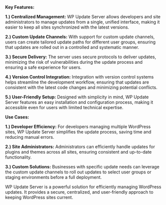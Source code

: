 **Key Features:**

**1.) Centralized Management:** WP Update Server allows developers and site administrators to manage updates from a single, unified interface, making it easier to keep all sites synchronized with the latest versions.

**2.) Custom Update Channels:** With support for custom update channels, users can create tailored update paths for different user groups, ensuring that updates are rolled out in a controlled and systematic manner.

**3.) Secure Delivery:** The server uses secure protocols to deliver updates, minimizing the risk of vulnerabilities during the update process and ensuring a safe experience for users.

**4.) Version Control Integration:** Integration with version control systems helps streamline the development workflow, ensuring that updates are consistent with the latest code changes and minimizing potential conflicts.

**5.) User-Friendly Setup:** Designed with simplicity in mind, WP Update Server features an easy installation and configuration process, making it accessible even for users with limited technical expertise.

**Use Cases:**

**1.) Developer Efficiency:** For developers managing multiple WordPress sites, WP Update Server simplifies the update process, saving time and reducing manual errors.

**2.) Site Administrators:** Administrators can efficiently handle updates for plugins and themes across all sites, ensuring consistent and up-to-date functionality.

**3.) Custom Solutions:** Businesses with specific update needs can leverage the custom update channels to roll out updates to select user groups or staging environments before a full deployment.

WP Update Server is a powerful solution for efficiently managing WordPress updates. It provides a secure, centralized, and user-friendly approach to keeping WordPress sites current.
